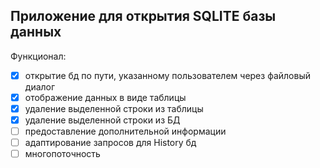 ## Приложение для открытия SQLITE базы данных
Функционал:
- [x] открытие бд по пути, указанному пользователем через файловый диалог
- [x] отображение данных в виде таблицы
- [x] удаление выделенной строки из таблицы
- [x] удаление выделенной строки из БД
- [ ] предоставление дополнительной информации
- [ ] адаптирование запросов для History бд
- [ ] многопоточность
